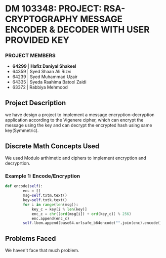 # DM 103348: PROJECT: RSA-CRYPTOGRAPHY MESSAGE ENCODER & DECODER WITH USER PROVIDED KEY #

### PROJECT MEMBERS ###
 - **64299** | **Hafiz Daniyal Shakeel**
 - 64359 | Syed Shaan Ali Rizvi
 - 64239 | Syed Muhammad Uzair 
 - 64335 | Syeda Raahima Batool Zaidi 
 - 63372 | Rabbiya Mehmood

## Project Description ##
we have design a project to implement a message encryption-decryption application according to the Vigenere cipher, which can encrypt the message using the key and can decrypt the encrypted hash using same key(Symmetric).

## Discrete Math Concepts Used ##
We used Modulo arthimetic and ciphers to implement encryption and decryprtion.
### Example 1: Encode/Encryption ### 
```python
def encode(self):
		enc = [] 
		msg=self.txtm.text()
		key=self.txtk.text()
		for i in range(len(msg)): 
			key_c = key[i % len(key)] 
			enc_c = chr((ord(msg[i]) + ord(key_c)) % 256)
			enc.append(enc_c) 
		self.lbem.append(base64.urlsafe_b64encode("".join(enc).encode()).decode()) 
```

## Problems Faced ##
We haven't face that much problem.
